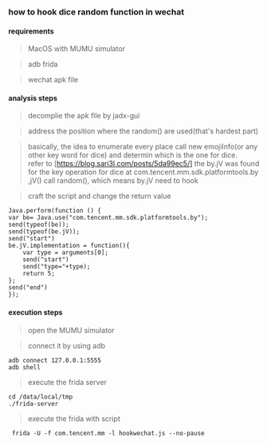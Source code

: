 ### how to hook dice random function in wechat ###

#### requirements  ####
> MacOS with MUMU simulator

> adb frida

> wechat apk file

#### analysis steps ####
> decomplie the apk file by jadx-gui

> address the position where the random() are used(that's hardest part)

> basically, the idea to enumerate every place call  new emojiInfo(or any other key word for dice) and determin which is the one for dice.  
refer to [https://blog.sari3l.com/posts/5da99ec5/]
> the by.jV was found for the key operation for dice
> at com.tencent.mm.sdk.platformtools.by ,jV() call random(), which means by.jV need to hook

> craft the script and change the return value
```
Java.perform(function () {
var be= Java.use("com.tencent.mm.sdk.platformtools.by");
send(typeof(be));
send(typeof(be.jV));
send("start")
be.jV.implementation = function(){
    var type = arguments[0];
    send("start")
    send("type="+type);
    return 5;
};
send("end")
});

``` 

#### execution steps ####
> open the MUMU simulator 

> connect it by using adb
```
adb connect 127.0.0.1:5555
adb shell
```

> execute the frida server
```
cd /data/local/tmp
./frida-server
```
> execute the frida with script
```
 frida -U -f com.tencent.mm -l hookwechat.js --no-pause

```

